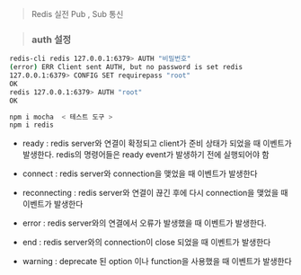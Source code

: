 > Redis 실전 Pub  , Sub  통신 


> ### auth 설정
 ```bash
redis-cli redis 127.0.0.1:6379> AUTH "비밀번호" 
(error) ERR Client sent AUTH, but no password is set redis 
127.0.0.1:6379> CONFIG SET requirepass "root" 
OK 
redis 127.0.0.1:6379> AUTH "root"
 OK

```
``` bash
npm i mocha  < 테스트 도구 >
npm i redis
 ```

- ready : redis server와 연결이 확정되고 client가 준비 상태가 되었을 때 이벤트가 발생한다. redis의 명령어들은 ready event가 발생하기 전에 실행되어야 함            


- connect : redis server와 connection을 맺었을 때 이벤트가 발생한다


- reconnecting : redis server와 연결이 끊긴 후에 다시 connection을 맺었을 때 이벤트가 발생한다


- error : redis server와의 연결에서 오류가 발생했을 때 이벤트가 발생한다.


- end : redis server와의 connection이 close 되었을 때 이벤트가 발생한다


- warning : deprecate 된 option 이나 function을 사용했을 때 이벤트가 발생한다




